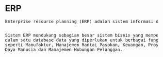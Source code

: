 <p align="center">
<h1> ERP </h1>
</p>
<pre>
Enterprise resource planning (ERP) adalah sistem informasi di seluruh perusahaan yang dirancang untuk mengkoordinasikan semua sumber daya, informasi, dan kegiatan yang diperlukan untuk menyelesaikan proses bisnis seperti pemenuhan pesanan atau penagihan.

Sistem ERP mendukung sebagian besar sistem bisnis yang mempertahankan dalam satu database data yang diperlukan untuk berbagai fungsi bisnis seperti Manufaktur, Manajemen Rantai Pasokan, Keuangan, Proyek, Sumber Daya Manusia dan Manajemen Hubungan Pelanggan.
</pre>
